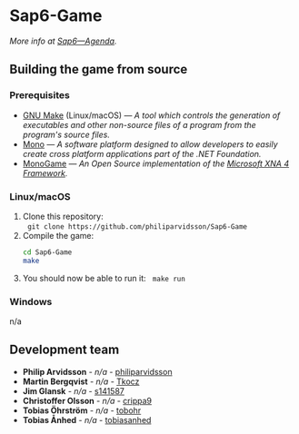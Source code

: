 # Sap6-Game

*More info at [Sap6—Agenda](https://paper.dropbox.com/doc/Sap6Agenda-IVHtFon27xPOxeDWtnWZs).*

## Building the game from source

### Prerequisites

* [GNU Make](https://www.gnu.org/software/make/) (Linux/macOS) — *A tool which controls the generation of executables and other non-source files of a program from the program's source files.*
* [Mono](http://www.mono-project.com/) — *A software platform designed to allow developers to easily create cross platform applications part of the .NET Foundation.*
* [MonoGame](http://www.monogame.net/) — *An Open Source implementation of the [Microsoft XNA 4 Framework](https://en.wikipedia.org/wiki/Microsoft_XNA).*

### Linux/macOS

1. Clone this repository:  
   `git clone https://github.com/philiparvidsson/Sap6-Game`
2. Compile the game:  
   ```bash
   cd Sap6-Game
   make
   ```
3. You should now be able to run it:
   `make run`
   
### Windows

n/a

## Development team

* **Philip Arvidsson** - *n/a* - [philiparvidsson](https://github.com/philiparvidsson)
* **Martin Bergqvist** - *n/a* - [Tkocz](https://github.com/Tkocz)
* **Jim Glansk** - *n/a* - [s141587](https://github.com/s141587)
* **Christoffer Olsson** - *n/a* - [crippa9](https://github.com/crippa9)
* **Tobias Öhrström** - *n/a* - [tobohr](https://github.com/tobohr)
* **Tobias Ånhed** - *n/a* - [tobiasanhed](https://github.com/tobiasanhed)
